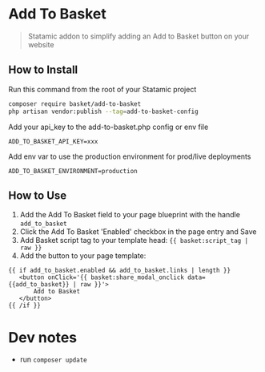 # Add To Basket

> Statamic addon to simplify adding an Add to Basket button on your website

## How to Install

Run this command from the root of your Statamic project

``` bash
composer require basket/add-to-basket
php artisan vendor:publish --tag=add-to-basket-config
```

Add your api_key to the add-to-basket.php config or env file

```
ADD_TO_BASKET_API_KEY=xxx
```

Add env var to use the production environment for prod/live deployments

```
ADD_TO_BASKET_ENVIRONMENT=production
```

## How to Use

1. Add the Add To Basket field to your page blueprint with the handle `add_to_basket`
2. Click the Add To Basket 'Enabled' checkbox in the page entry and Save
3. Add Basket script tag to your template head: `{{ basket:script_tag | raw }}`
4. Add the button to your page template:
``` antlers
{{ if add_to_basket.enabled && add_to_basket.links | length }}
   <button onClick='{{ basket:share_modal_onclick data={{add_to_basket}} | raw }}'>
       Add to Basket
   </button>
{{ /if }}
```

# Dev notes

- run `composer update`